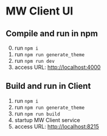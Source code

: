 # MW Client UI #

## Compile and run in npm
0. run `npm i`
1. run `npm run generate_theme`
2. run `npm run dev`
3. access URL: [http://localhost:4000](http://localhost:4000)

## Build and run in Client
1. run `npm i`
2. run `npm run generate_theme`
3. run `npm run build`
4. startup MW Client service
5. access URL: [http://localhost:8215](http://localhost:8215)
